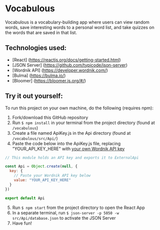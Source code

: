 
# Vocabulous
Vocabulous is a vocabulary-building app where users can view random words, save interesting words to a personal word list, and take quizzes on the words that are saved in that list.

## Technologies used:
- [React] (https://reactjs.org/docs/getting-started.html)
- [JSON Server] (https://github.com/typicode/json-server)
- [Wordnik API] (https://developer.wordnik.com/)
- [Bulma] (https://bulma.io/)
- [Bloomer] (https://bloomer.js.org/#/)

## Try it out yourself:
To run this project on your own machine, do the following (requires npm):
1. Fork/download this GitHub repository
1. Run `$ npm install` in your terminal from the project directory (found at `/vocabulous`)
1. Create a file named ApiKey.js in the Api directory (found at `/vocabulous/src/Api/`)
1. Paste the code below into the ApiKey.js file, replacing "YOUR_API_KEY_HERE" with [your own Wordnik API key](https://developer.wordnik.com/ "Sign up for Wordnik API access")
```javascript
// This module holds an API key and exports it to ExternalApi

const Api = Object.create(null, {
  key: {
    // Paste your Wordnik API key below
    value: "YOUR_API_KEY_HERE"
  }
})

export default Api
```
5. Run `$ npm start` from the project directory to open the React App
5. In a separate terminal, run `$ json-server -p 5050 -w src/Api/database.json` to activate the JSON Server
5. Have fun!

